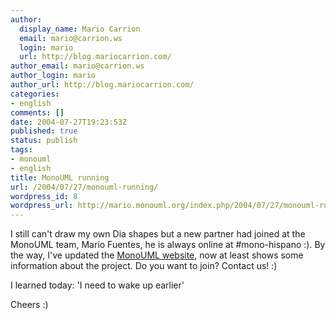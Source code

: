 ```yaml
---
author:
  display_name: Mario Carrion
  email: mario@carrion.ws
  login: mario
  url: http://blog.mariocarrion.com/
author_email: mario@carrion.ws
author_login: mario
author_url: http://blog.mariocarrion.com/
categories:
- english
comments: []
date: 2004-07-27T19:23:53Z
published: true
status: publish
tags:
- monouml
- english
title: MonoUML running
url: /2004/07/27/monouml-running/
wordpress_id: 8
wordpress_url: http://mario.monouml.org/index.php/2004/07/27/monouml-running/
---
```


<div style="clear:both;"></div>
<p>I still can't draw my own Dia shapes but a new partner had joined at the MonoUML team, Mario Fuentes, he is always online at #mono-hispano :). By the way, I've updated the <a href="http://monouml.sourceforge.net">MonoUML website</a>, now at least shows some information about the project. Do you want to join? Contact us! :)</p>
<p>I learned today: 'I need to wake up earlier'</p>
<p>Cheers :)
<div style="clear:both; padding-bottom: 0.25em;"></div>
